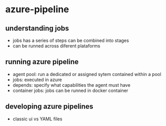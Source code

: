 # azure-pipeline

## understanding jobs
- jobs has a series of steps can be combined into stages
- can be runned across diferent plataforms 

## running azure pipeline
- agent pool: run a dedicated or assigned sytem contained within a pool
- jobs: executed in azure
- depends: specify what capabilities the agent must have
- container jobs: jobs can be runned in docker container

## developing azure pipelines 
- classic ui vs YAML files
